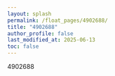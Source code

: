 ```yaml
---
layout: splash
permalink: /float_pages/4902688/
title: "4902688"
author_profile: false
last_modified_at: 2025-06-13
toc: false
---
```

 
4902688
